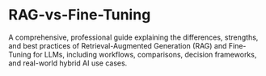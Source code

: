 # RAG-vs-Fine-Tuning
A comprehensive, professional guide explaining the differences, strengths, and best practices of Retrieval-Augmented Generation (RAG) and Fine-Tuning for LLMs, including workflows, comparisons, decision frameworks, and real-world hybrid AI use cases.
